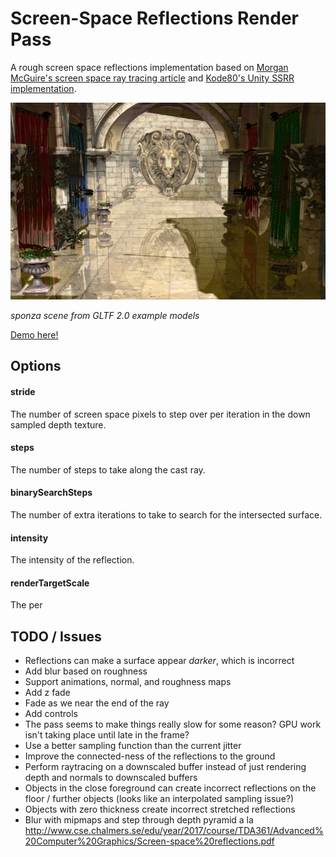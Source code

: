 # Screen-Space Reflections Render Pass

A rough screen space reflections implementation based on [Morgan McGuire's screen space ray tracing article](http://casual-effects.blogspot.com/2014/08/screen-space-ray-tracing.html) and [Kode80's Unity SSRR implementation](https://github.com/kode80/kode80SSR).


[![](./docs/example.png)](https://gkjohnson.github.io/threejs-sandbox/screenSpaceReflectionsPass/)

_sponza scene from GLTF 2.0 example models_

[Demo here!](https://gkjohnson.github.io/threejs-sandbox/screenSpaceReflectionsPass/)

## Options
#### stride
The number of screen space pixels to step over per iteration in the down sampled depth texture.

#### steps
The number of steps to take along the cast ray.

#### binarySearchSteps
The number of extra iterations to take to search for the intersected surface.

#### intensity
The intensity of the reflection.

#### renderTargetScale
The per

## TODO / Issues
- Reflections can make a surface appear _darker_, which is incorrect
- Add blur based on roughness
- Support animations, normal, and roughness maps
- Add z fade
- Fade as we near the end of the ray
- Add controls
- The pass seems to make things really slow for some reason? GPU work isn't taking place until late in the frame?
- Use a better sampling function than the current jitter
- Improve the connected-ness of the reflections to the ground
- Perform raytracing on a downscaled buffer instead of just rendering depth and normals to downscaled buffers
- Objects in the close foreground can create incorrect reflections on the floor / further objects (looks like an interpolated sampling issue?)
- Objects with zero thickness create incorrect stretched reflections
- Blur with mipmaps and step through depth pyramid a la http://www.cse.chalmers.se/edu/year/2017/course/TDA361/Advanced%20Computer%20Graphics/Screen-space%20reflections.pdf
